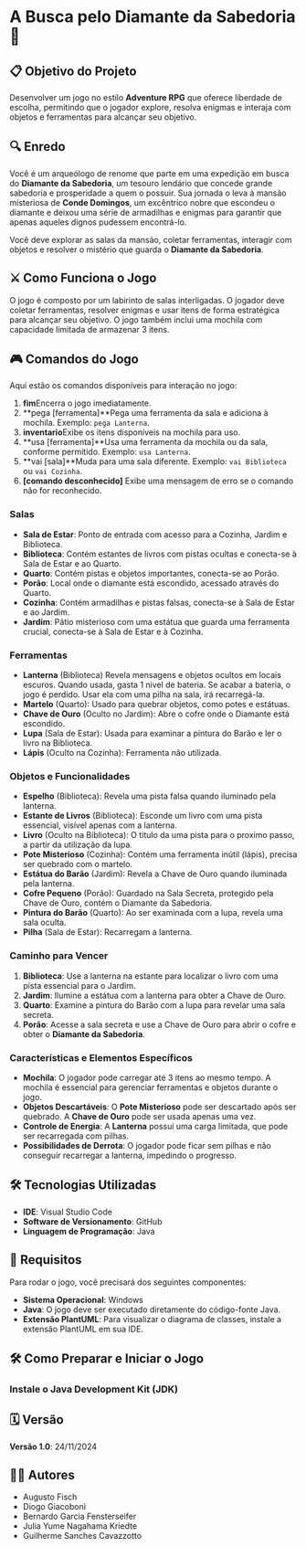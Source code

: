 # A Busca pelo Diamante da Sabedoria 💎

## 📋 Objetivo do Projeto

Desenvolver um jogo no estilo **Adventure RPG** que oferece liberdade de escolha, permitindo que o jogador explore, resolva enigmas e interaja com objetos e ferramentas para alcançar seu objetivo.

## 🔍 Enredo

Você é um arqueólogo de renome que parte em uma expedição em busca do **Diamante da Sabedoria**, um tesouro lendário que concede grande sabedoria e prosperidade a quem o possuir. Sua jornada o leva à mansão misteriosa de **Conde Domingos**, um excêntrico nobre que escondeu o diamante e deixou uma série de armadilhas e enigmas para garantir que apenas aqueles dignos pudessem encontrá-lo.

Você deve explorar as salas da mansão, coletar ferramentas, interagir com objetos e resolver o mistério que guarda o **Diamante da Sabedoria**.

## ⚔️ Como Funciona o Jogo

O jogo é composto por um labirinto de salas interligadas. O jogador deve coletar ferramentas, resolver enigmas e usar itens de forma estratégica para alcançar seu objetivo. O jogo também inclui uma mochila com capacidade limitada de armazenar 3 itens.

## 🎮 Comandos do Jogo

Aqui estão os comandos disponíveis para interação no jogo:

1. **fim**Encerra o jogo imediatamente.
2. **pega [ferramenta]**Pega uma ferramenta da sala e adiciona à mochila. Exemplo: `pega Lanterna`.
3. **inventario**Exibe os itens disponíveis na mochila para uso.
4. **usa [ferramenta]**Usa uma ferramenta da mochila ou da sala, conforme permitido. Exemplo: `usa Lanterna`.
5. **vai [sala]**Muda para uma sala diferente. Exemplo: `vai Biblioteca` ou `vai Cozinha`.
6. **[comando desconhecido]**
   Exibe uma mensagem de erro se o comando não for reconhecido.

### **Salas**

- **Sala de Estar**: Ponto de entrada com acesso para a Cozinha, Jardim e Biblioteca.
- **Biblioteca**: Contém estantes de livros com pistas ocultas e conecta-se à Sala de Estar e ao Quarto.
- **Quarto**: Contém pistas e objetos importantes, conecta-se ao Porão.
- **Porão**: Local onde o diamante está escondido, acessado através do Quarto.
- **Cozinha**: Contém armadilhas e pistas falsas, conecta-se à Sala de Estar e ao Jardim.
- **Jardim**: Pátio misterioso com uma estátua que guarda uma ferramenta crucial, conecta-se à Sala de Estar e à Cozinha.

### **Ferramentas**

- **Lanterna** (Biblioteca) Revela mensagens e objetos ocultos em locais escuros. Quando usada, gasta 1 nivel de bateria. Se acabar a bateria, o jogo é perdido. Usar ela com uma pilha na sala, irá recarregá-la.
- **Martelo** (Quarto): Usado para quebrar objetos, como potes e estátuas.
- **Chave de Ouro** (Oculto no Jardim): Abre o cofre onde o Diamante está escondido.
- **Lupa** (Sala de Estar): Usada para examinar a pintura do Barão e ler o livro na Biblioteca.
- **Lápis** (Oculto na Cozinha): Ferramenta não utilizada.

### **Objetos e Funcionalidades**

- **Espelho** (Biblioteca): Revela uma pista falsa quando iluminado pela lanterna.
- **Estante de Livros** (Biblioteca): Esconde um livro com uma pista essencial, visível apenas com a lanterna.
- **Livro** (Oculto na Biblioteca): O titulo da uma pista para o proximo passo, a partir da utilização da lupa.
- **Pote Misterioso** (Cozinha): Contém uma ferramenta inútil (lápis), precisa ser quebrado com o martelo.
- **Estátua do Barão** (Jardim): Revela a Chave de Ouro quando iluminada pela lanterna.
- **Cofre Pequeno** (Porão): Guardado na Sala Secreta, protegido pela Chave de Ouro, contém o Diamante da Sabedoria.
- **Pintura do Barão** (Quarto): Ao ser examinada com a lupa, revela uma sala oculta.
- **Pilha** (Sala de Estar): Recarregam a lanterna.

### **Caminho para Vencer**

1. **Biblioteca**: Use a lanterna na estante para localizar o livro com uma pista essencial para o Jardim.
2. **Jardim**: Ilumine a estátua com a lanterna para obter a Chave de Ouro.
3. **Quarto**: Examine a pintura do Barão com a lupa para revelar uma sala secreta.
4. **Porão**: Acesse a sala secreta e use a Chave de Ouro para abrir o cofre e obter o **Diamante da Sabedoria**.

### **Características e Elementos Específicos**

- **Mochila**: O jogador pode carregar até 3 itens ao mesmo tempo. A mochila é essencial para gerenciar ferramentas e objetos durante o jogo.
- **Objetos Descartáveis**: O **Pote Misterioso** pode ser descartado após ser quebrado. A **Chave de Ouro** pode ser usada apenas uma vez.
- **Controle de Energia**: A **Lanterna** possui uma carga limitada, que pode ser recarregada com pilhas.
- **Possibilidades de Derrota**: O jogador pode ficar sem pilhas e não conseguir recarregar a lanterna, impedindo o progresso.

## 🛠️ Tecnologias Utilizadas

- **IDE**: Visual Studio Code
- **Software de Versionamento**: GitHub
- **Linguagem de Programação**: Java

## 📑 Requisitos

Para rodar o jogo, você precisará dos seguintes componentes:

- **Sistema Operacional**: Windows
- **Java**: O jogo deve ser executado diretamente do código-fonte Java.
- **Extensão PlantUML**: Para visualizar o diagrama de classes, instale a extensão PlantUML em sua IDE.

## 🛠️ Como Preparar e Iniciar o Jogo

### Instale o Java Development Kit (JDK)


## 🗓️ Versão

**Versão 1.0**: 24/11/2024

## 🧑‍💻 Autores

- Augusto Fisch
- Diogo Giacoboni
- Bernardo Garcia Fensterseifer
- Julia Yume Nagahama Kriedte
- Guilherme Sanches Cavazzotto
